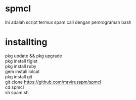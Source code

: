 # spmcl
  Ini adalah script termux spam call dengan pemrograman bash

# installting
pkg update && pkg upgrade                  
pkg install figlet                        
pkg install ruby                       
gem install lolcat                
pkg install git                      
git clone https://github.com/mrvirusspm/spmcl      
cd spmcl                   
sh spam.sh
